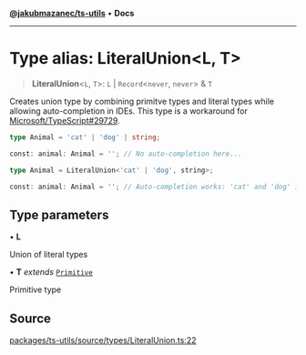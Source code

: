 [**@jakubmazanec/ts-utils**](../README.md) • **Docs**

---

# Type alias: LiteralUnion\<L, T\>

> **LiteralUnion**\<`L`, `T`\>: `L` \| `Record`\<`never`, `never`\> & `T`

Creates union type by combining primitve types and literal types while allowing auto-completion in
IDEs. This type is a workaround for
[Microsoft/TypeScript#29729](https://github.com/Microsoft/TypeScript/issues/29729).

```TypeScript
type Animal = 'cat' | 'dog' | string;

const: animal: Animal = ''; // No auto-completion here...
```

```TypeScript
type Animal = LiteralUnion<'cat' | 'dog', string>;

const: animal: Animal = ''; // Auto-completion works: 'cat' and 'dog' is suggested!
```

## Type parameters

• **L**

Union of literal types

• **T** _extends_ [`Primitive`](Primitive.md)

Primitive type

## Source

[packages/ts-utils/source/types/LiteralUnion.ts:22](https://github.com/jakubmazanec/js-tools/blob/9580d5f68de35b95719fd49b679b2d5576d49582/packages/ts-utils/source/types/LiteralUnion.ts#L22)
